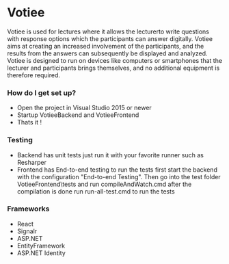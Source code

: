 # Votiee
Votiee is used for lectures where it allows the lecturerto write questions with response options which the participants can answer digitally. Votiee aims at creating an increased involvement of the participants, and the results from  the  answers  can  subsequently  be displayed  and  analyzed. Votiee  is  designed to  run  on  devices  like  computers  or  smartphones  that  the  lecturer  and  participants brings themselves, and no additional equipment is therefore required.

### How do I get set up? ###

* Open the project in Visual Studio 2015 or newer
* Startup VotieeBackend and VotieeFrontend
* Thats it !

### Testing ###
* Backend has unit tests just run it with your favorite runner such as Resharper
* Frontend has End-to-end testing to run the tests first start the backend with the configuration "End-to-end Testing". Then go into the test folder VotieeFrontend\tests and run compileAndWatch.cmd after the compilation is done run run-all-test.cmd to run the tests

### Frameworks ###
* React
* Signalr
* ASP.NET
* EntityFramework
* ASP.NET Identity
